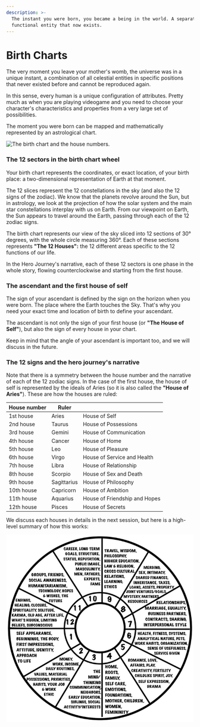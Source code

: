 ```yaml
---
description: >-
  The instant you were born, you became a being in the world. A separated and
  functional entity that now exists.
---
```


# Birth Charts

The very moment you leave your mother's womb, the universe was in a unique instant, a combination of all celestial entities in specific positions that never existed before and cannot be reproduced again.&#x20;

In this sense, every human is a unique configuration of attributes. Pretty much as when you are playing videogame and you need to choose your character's characteristics and properties from a very large set of possibilities.

The moment you were born can be mapped and mathematically represented by an astrological chart.



![The birth chart and the house numbers.](../../.gitbook/assets/AdobeStock\_3032701.jpeg)



### The 12 sectors in the birth chart wheel

Your birth chart represents the coordinates, or exact location, of your birth place: a two-dimensional representation of Earth at that moment.&#x20;

The 12 slices represent the 12 constellations in the sky (and also the 12 signs of the zodiac). We know that the planets revolve around the Sun, but in astrology, we look at the projection of how the solar system and the main star constellations interplay with us on Earth. From our viewpoint on Earth, the Sun appears to travel around the Earth, passing through each of the 12 zodiac signs.&#x20;

The birth chart represents our view of the sky sliced into 12 sections of 30° degrees, with the whole circle measuring 360°. Each of these sections represents **"The 12 Houses":** the 12 different areas specific to the 12 functions of our life.&#x20;

In the Hero Journey's narrative, each of these 12 sectors is one phase in the whole story, flowing counterclockwise and starting from the first house.

### The ascendant and the first house of self

The sign of your ascendant is defined by the sign on the horizon when you were born. The place where the Earth touches the Sky. That's why you need your exact time and location of birth to define your ascendant.

The ascendant is not only the sign of your first house (or **"The House of Self"**), but also the sign of every house in your chart.&#x20;

Keep in mind that the angle of your ascendant is important too, and we will discuss in the future.&#x20;

### The 12 signs and the hero journey's narrative&#x20;

Note that there is a symmetry between the house number and the narrative of each of the 12 zodiac signs. In the case of the first house, the house of self is represented by the ideals of Aries (so it is also called the **"House of Aries"**). These are how the houses are ruled:

| House number | Ruler       |                               |
| ------------ | ----------- | ----------------------------- |
| 1st house    | Aries       | House of Self                 |
| 2nd house    | Taurus      | House of Possessions          |
| 3rd house    | Gemini      | House of Communication        |
| 4th house    | Cancer      | House of Home                 |
| 5th house    | Leo         | House of Pleasure             |
| 6th house    | Virgo       | House of Service and Health   |
| 7th house    | Libra       | House of Relationship         |
| 8th house    | Scorpio     | House of Sex and Death        |
| 9th house    | Sagittarius | House of Philosophy           |
| 10th house   | Capricorn   | House of Ambition             |
| 11th house   | Aquarius    | House of Friendship and Hopes |
| 12th house   | Pisces      | House of Secrets              |



We discuss each houses in details in the next session, but here is a high-level summary of how this works:



![A high-level definition of what each area of the 12 houses represent in our lives.](../../.gitbook/assets/64d6d6f78eadd88066b7f584b5012f13.jpeg)

